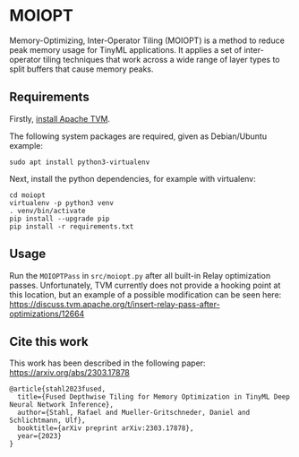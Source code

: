 # MOIOPT

Memory-Optimizing, Inter-Operator Tiling (MOIOPT) is a method to reduce peak memory usage for TinyML applications. It applies a set of inter-operator tiling techniques that work across a wide range of layer types to split buffers that cause memory peaks.

## Requirements

Firstly, [install Apache TVM](https://tvm.apache.org/docs/install/index.html).

The following system packages are required, given as Debian/Ubuntu example:

    sudo apt install python3-virtualenv

Next, install the python dependencies, for example with virtualenv:

    cd moiopt
    virtualenv -p python3 venv
    . venv/bin/activate
    pip install --upgrade pip
    pip install -r requirements.txt

## Usage

Run the `MOIOPTPass` in `src/moiopt.py` after all built-in Relay optimization passes. Unfortunately, TVM currently does not provide a hooking point at this location, but an example of a possible modification can be seen here: https://discuss.tvm.apache.org/t/insert-relay-pass-after-optimizations/12664

## Cite this work

This work has been described in the following paper: https://arxiv.org/abs/2303.17878

```
@article{stahl2023fused,
  title={Fused Depthwise Tiling for Memory Optimization in TinyML Deep Neural Network Inference},
  author={Stahl, Rafael and Mueller-Gritschneder, Daniel and Schlichtmann, Ulf},
  booktitle={arXiv preprint arXiv:2303.17878},
  year={2023}
}
```
